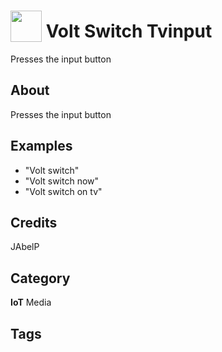 # <img src="https://raw.githack.com/FortAwesome/Font-Awesome/master/svgs/solid/robot.svg" card_color="#22A7F0" width="50" height="50" style="vertical-align:bottom"/> Volt Switch Tvinput
Presses the input button

## About
Presses the input button

## Examples
* "Volt switch"
* "Volt switch now"
* "Volt switch on tv"

## Credits
JAbelP

## Category
**IoT**
Media

## Tags

